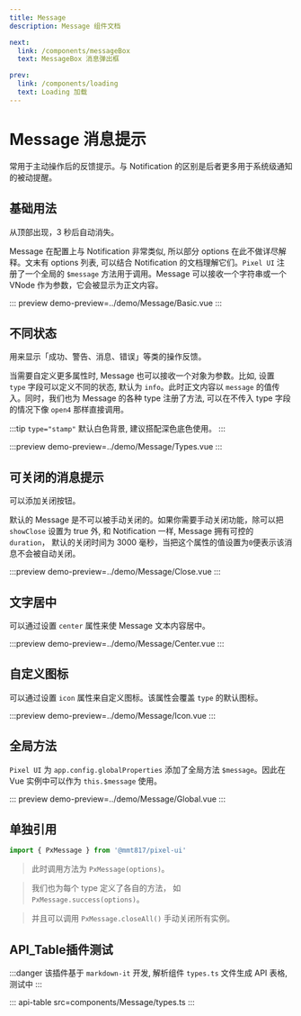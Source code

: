 ```yaml
---
title: Message
description: Message 组件文档

next:
  link: /components/messageBox
  text: MessageBox 消息弹出框

prev:
  link: /components/loading
  text: Loading 加载
---
```


# Message 消息提示

常用于主动操作后的反馈提示。与 Notification 的区别是后者更多用于系统级通知的被动提醒。

## 基础用法

从顶部出现，3 秒后自动消失。

Message 在配置上与 Notification 非常类似, 所以部分 options 在此不做详尽解释。文末有 options 列表, 可以结合 Notification 的文档理解它们。`Pixel UI` 注册了一个全局的 `$message` 方法用于调用。Message 可以接收一个字符串或一个 VNode 作为参数，它会被显示为正文内容。

::: preview
demo-preview=../demo/Message/Basic.vue
:::

## 不同状态

用来显示「成功、警告、消息、错误」等类的操作反馈。

当需要自定义更多属性时, Message 也可以接收一个对象为参数。比如, 设置 `type` 字段可以定义不同的状态, 默认为 `info`。此时正文内容以 `message` 的值传入。同时，我们也为 Message 的各种 type 注册了方法, 可以在不传入 type 字段的情况下像 `open4` 那样直接调用。

:::tip
`type="stamp"` 默认白色背景, 建议搭配深色底色使用。
:::

:::preview
demo-preview=../demo/Message/Types.vue
:::

## 可关闭的消息提示

可以添加关闭按钮。

默认的 Message 是不可以被手动关闭的。如果你需要手动关闭功能，除可以把 `showClose` 设置为 true 外, 和 Notification 一样, Message 拥有可控的 `duration`， 默认的关闭时间为 3000 毫秒，当把这个属性的值设置为`0`便表示该消息不会被自动关闭。

:::preview
demo-preview=../demo/Message/Close.vue
:::

## 文字居中

可以通过设置 `center` 属性来使 Message 文本内容居中。

:::preview
demo-preview=../demo/Message/Center.vue
:::

## 自定义图标

可以通过设置 `icon` 属性来自定义图标。该属性会覆盖 `type` 的默认图标。

:::preview
demo-preview=../demo/Message/Icon.vue
:::

## 全局方法​

`Pixel UI` 为 `app.config.globalProperties` 添加了全局方法 `$message`。因此在 Vue 实例中可以作为 `this.$message` 使用。

::: preview
demo-preview=../demo/Message/Global.vue
:::

## 单独引用

```ts
import { PxMessage } from '@mmt817/pixel-ui'
```

> 此时调用方法为 `PxMessage(options)`。

> 我们也为每个 type 定义了各自的方法，
> 如 `PxMessage.success(options)`。

> 并且可以调用 `PxMessage.closeAll()` 手动关闭所有实例。

## API_Table插件测试

:::danger
该插件基于 `markdown-it` 开发, 解析组件 `types.ts` 文件生成 API 表格, 测试中
:::

::: api-table src=components/Message/types.ts
:::

